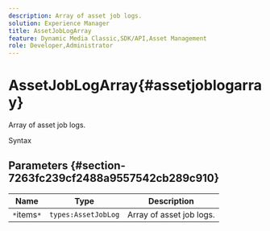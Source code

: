 ```yaml
---
description: Array of asset job logs.
solution: Experience Manager
title: AssetJobLogArray
feature: Dynamic Media Classic,SDK/API,Asset Management
role: Developer,Administrator
---
```


# AssetJobLogArray{#assetjoblogarray}

Array of asset job logs.

 Syntax 

## Parameters {#section-7263fc239cf2488a9557542cb289c910}

|  Name  | Type  | Description  |
|---|---|---|
|  `*`items`*`  | `types:AssetJobLog`  | Array of asset job logs.  |

